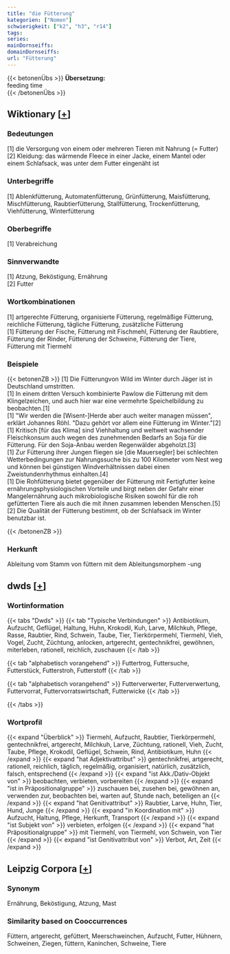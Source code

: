 ```yaml
---
title: "die Fütterung"
kategorien: ["Nomen"]
schwierigkeit: ["k2", "h3", "r14"]
tags:
series:
mainDornseiffs:
domainDornseiffs:
url: "Fütterung"
---
```


{{< betonenÜbs >}}
**Übersetzung:**  
feeding time  
{{< /betonenÜbs >}}

## Wiktionary [[+](https://de.wiktionary.org/wiki/Fütterung)]

### Bedeutungen
[1] die Versorgung von einem oder mehreren Tieren mit Nahrung (= Futter)  
[2] Kleidung: das wärmende Fleece in einer Jacke, einem Mantel oder einem Schlafsack, was unter dem Futter eingenäht ist  

### Unterbegriffe
[1] Ablenkfütterung, Automatenfütterung, Grünfütterung, Maisfütterung, Mischfütterung, Raubtierfütterung, Stallfütterung, Trockenfütterung, Viehfütterung, Winterfütterung  

### Oberbegriffe
[1] Verabreichung  

### Sinnverwandte
[1] Atzung, Beköstigung, Ernährung  
[2] Futter  

### Wortkombinationen
[1] artgerechte Fütterung, organisierte Fütterung, regelmäßige Fütterung, reichliche Fütterung, tägliche Fütterung, zusätzliche Fütterung  
[1] Fütterung der Fische, Fütterung mit Fischmehl, Fütterung der Raubtiere, Fütterung der Rinder, Fütterung der Schweine, Fütterung der Tiere, Fütterung mit Tiermehl  

### Beispiele
{{< betonenZB >}}
[1] Die Fütterungvon Wild im Winter durch Jäger ist in Deutschland umstritten.  
[1] In einem dritten Versuch kombinierte Pawlow die Fütterung mit dem Klingelzeichen, und auch hier war eine vermehrte Speichelbildung zu beobachten.[1]  
[1] "Wir werden die [Wisent-]Herde aber auch weiter managen müssen", erklärt Johannes Röhl. "Dazu gehört vor allem eine Fütterung im Winter."[2]  
[1] Kritisch [für das Klima] sind Viehhaltung und weltweit wachsender Fleischkonsum auch wegen des zunehmenden Bedarfs an Soja für die Fütterung. Für den Soja-Anbau werden Regenwälder abgeholzt.[3]  
[1] Zur Fütterung ihrer Jungen fliegen sie [die Mauersegler] bei schlechten Wetterbedingungen zur Nahrungssuche bis zu 100 Kilometer vom Nest weg und können bei günstigen Windverhältnissen dabei einen Zweistundenrhythmus einhalten.[4]  
[1] Die Rohfütterung bietet gegenüber der Fütterung mit Fertigfutter keine ernährungsphysiologischen Vorteile und birgt neben der Gefahr einer Mangelernährung auch mikrobiologische Risiken sowohl für die roh gefütterten Tiere als auch die mit ihnen zusammen lebenden Menschen.[5]  
[2] Die Qualität der Fütterung bestimmt, ob der Schlafsack im Winter benutzbar ist.  

{{< /betonenZB >}}
### Herkunft
Ableitung vom Stamm von füttern mit dem Ableitungsmorphem -ung  



## dwds [[+](https://www.dwds.de/wb/Fütterung)]

### Wortinformation
{{< tabs "Dwds" >}}
{{< tab "Typische Verbindungen" >}}
Antibiotikum, Aufzucht, Geflügel, Haltung, Huhn, Krokodil, Kuh, Larve, Milchkuh, Pflege, Rasse, Raubtier, Rind, Schwein, Taube, Tier, Tierkörpermehl, Tiermehl, Vieh, Vogel, Zucht, Züchtung, anlocken, artgerecht, gentechnikfrei, gewöhnen, miterleben, rationell, reichlich, zuschauen
{{< /tab >}}

{{< tab "alphabetisch vorangehend" >}}
Futtertrog, Futtersuche, Futterstück, Futterstroh, Futterstoff
{{< /tab >}}

{{< tab "alphabetisch vorangehend" >}}
Futterverwerter, Futterverwertung, Futtervorrat, Futtervorratswirtschaft, Futterwicke
{{< /tab >}}

{{< /tabs >}}

### Wortprofil
{{< expand "Überblick" >}} Tiermehl, Aufzucht, Raubtier, Tierkörpermehl, gentechnikfrei, artgerecht, Milchkuh, Larve, Züchtung, rationell, Vieh, Zucht, Taube, Pflege, Krokodil, Geflügel, Schwein, Rind, Antibiotikum, Huhn {{< /expand >}}
{{< expand "hat Adjektivattribut" >}} gentechnikfrei, artgerecht, rationell, reichlich, täglich, regelmäßig, organisiert, natürlich, zusätzlich, falsch, entsprechend {{< /expand >}}
{{< expand "ist Akk./Dativ-Objekt von" >}} beobachten, verbieten, vorbereiten {{< /expand >}}
{{< expand "ist in Präpositionalgruppe" >}} zuschauen bei, zusehen bei, gewöhnen an, verwenden zur, beobachten bei, warten auf, Stunde nach, beteiligen an {{< /expand >}}
{{< expand "hat Genitivattribut" >}} Raubtier, Larve, Huhn, Tier, Hund, Junge {{< /expand >}}
{{< expand "in Koordination mit" >}} Aufzucht, Haltung, Pflege, Herkunft, Transport {{< /expand >}}
{{< expand "ist Subjekt von" >}} verbieten, erfolgen {{< /expand >}}
{{< expand "hat Präpositionalgruppe" >}} mit Tiermehl, von Tiermehl, von Schwein, von Tier {{< /expand >}}
{{< expand "ist Genitivattribut von" >}} Verbot, Art, Zeit {{< /expand >}}

## Leipzig Corpora [[+](https://corpora.uni-leipzig.de/en/res?word=Fütterung&corpusId=deu_newscrawl-public_2018)]


### Synonym
Ernährung, Beköstigung, Atzung, Mast


### Similarity based on Cooccurrences
Füttern, artgerecht, gefüttert, Meerschweinchen, Aufzucht, Futter, Hühnern, Schweinen, Ziegen, füttern, Kaninchen, Schweine, Tiere

